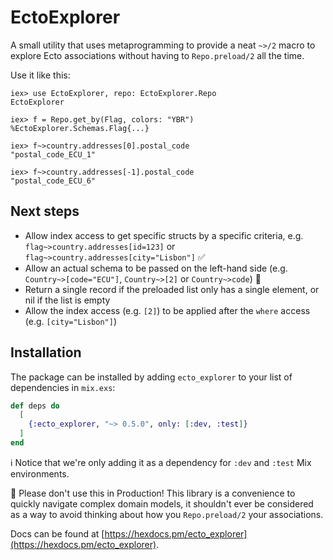 # EctoExplorer

A small utility that uses metaprogramming to provide a neat `~>/2` macro to explore Ecto associations without having to `Repo.preload/2` all the time.

Use it like this:

```
iex> use EctoExplorer, repo: EctoExplorer.Repo
EctoExplorer

iex> f = Repo.get_by(Flag, colors: "YBR")
%EctoExplorer.Schemas.Flag{...}

iex> f~>country.addresses[0].postal_code
"postal_code_ECU_1"

iex> f~>country.addresses[-1].postal_code
"postal_code_ECU_6"
```

## Next steps

- Allow index access to get specific structs by a specific criteria, e.g. `flag~>country.addresses[id=123]` or `flag~>country.addresses[city="Lisbon"]` ✅
- Allow an actual schema to be passed on the left-hand side (e.g. `Country~>[code="ECU"]`, `Country~>[2]` or `Country~>code`) 🚧
- Return a single record if the preloaded list only has a single element, or nil if the list is empty
- Allow the index access (e.g. `[2]`) to be applied after the `where` access (e.g. `[city="Lisbon"]`)

## Installation

The package can be installed by adding `ecto_explorer` to your list of dependencies in `mix.exs`:

```elixir
def deps do
  [
    {:ecto_explorer, "~> 0.5.0", only: [:dev, :test]}
  ]
end
```

ℹ️  Notice that we're only adding it as a dependency for `:dev` and `:test` Mix environments.

🚨 Please don't use this in Production! This library is a convenience to quickly navigate
complex domain models, it shouldn't ever be considered as a way to avoid thinking about
how you `Repo.preload/2` your associations.

Docs can be found at [https://hexdocs.pm/ecto_explorer](https://hexdocs.pm/ecto_explorer).
